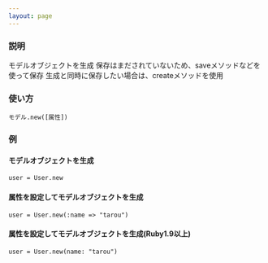 ```yaml
---
layout: page
---
```

### 説明
モデルオブジェクトを生成
保存はまだされていないため、saveメソッドなどを使って保存
生成と同時に保存したい場合は、createメソッドを使用

### 使い方
    モデル.new([属性])

### 例
#### モデルオブジェクトを生成
    user = User.new

#### 属性を設定してモデルオブジェクトを生成
    user = User.new(:name => "tarou")

#### 属性を設定してモデルオブジェクトを生成(Ruby1.9以上)
    user = User.new(name: "tarou")